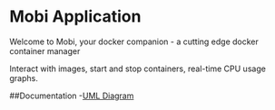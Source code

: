 # Mobi Application

Welcome to Mobi, your docker companion - a cutting edge docker container manager

Interact with images, start and stop containers, real-time CPU usage graphs.

##Documentation
-[UML Diagram](docs/UML.pdf)
